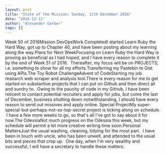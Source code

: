 ```yaml
---
layout: post
title: "State of the Mission: Sunday, 11th December 2016"
date: "2016-12-11"
author: "Alexander Garber"
tags: []
---
```


Week 50 of 2016Mission DevOpsWork CompletedI started Learn Ruby the Hard Way, got up to Chapter 40, and have been posting about my learning along the way.Plans for Next WeekFocusing on Learn Ruby the Hard Way is proving as beneficial as I had hoped, and I have every reason to complete it by the end of Week 51 of 2016.  Thereafter, my focus will be on PROJECTS, i.e. something to show for all my efforts.Transferring my Pastebin to Gist using APIs.The Toy Robot ChallengeAdvent of CodeStarting my job research web scraper and analysis tool.There is every reason for me to get started on substantive projects that I can put on Github and then direct all and sundry to.  Owing to the paucity of code in my Github, I have been reticent to contact potential recruiters and apply for jobs, but come the last of December, business shutting down notwithstanding, I should have every reason to send out missives and apply online. Special ProjectMy super-special-but-perhaps-not-so-top-secret project is ticking along on schedule.  I have a few more weeks to go, so that's all I've got to say about it for now.The OdessiaNot much progress on the Odessia this week, but my schedule will permit a lot more creative writing time soon.Personal MattersJust the usual washing, cleaning, tidying for the most part.  I have been in touch with uncle, who has been unwell, and attended to the usual bits and pieces that crop up.  One day, when I'm very wealthy and successful, I will have a secretary to handle these matters.